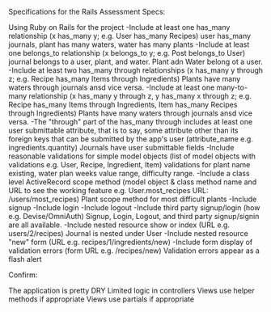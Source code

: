Specifications for the Rails Assessment
Specs:

 Using Ruby on Rails for the project
 -Include at least one has_many relationship (x has_many y; e.g. User has_many Recipes)
    user has_many journals, plant has many waters, water has many plants
 -Include at least one belongs_to relationship (x belongs_to y; e.g. Post belongs_to User)
    journal belongs to a user, plant, and water. Plant adn Water belong ot a user. 
 -Include at least two has_many through relationships (x has_many y through z; e.g. Recipe has_many Items through Ingredients)
    Plants have many waters through journals ansd vice versa. 
 -Include at least one many-to-many relationship (x has_many y through z, y has_many x through z; e.g. Recipe has_many Items through Ingredients, Item has_many Recipes through Ingredients)
    Plants have many waters through journals ansd vice versa. 
 -The "through" part of the has_many through includes at least one user submittable attribute, that is to say, some attribute other than its foreign keys that can be submitted by the app's user (attribute_name e.g. ingredients.quantity)
    Journals have user submittable fields 
 -Include reasonable validations for simple model objects (list of model objects with validations e.g. User, Recipe, Ingredient, Item)
    validations for plant name existing, water plan weeks value range, difficulty range. 
 -Include a class level ActiveRecord scope method (model object & class method name and URL to see the working feature e.g. User.most_recipes URL: /users/most_recipes)
    Plant scope method for most difficult plants
 -Include signup
 -Include login
 -Include logout
 -Include third party signup/login (how e.g. Devise/OmniAuth)
    Signup, Login, Logout, and third party signup/signin are all available. 
 -Include nested resource show or index (URL e.g. users/2/recipes)
    Journal is nested under User
 -Include nested resource "new" form (URL e.g. recipes/1/ingredients/new)
 -Include form display of validation errors (form URL e.g. /recipes/new)
    Validation errors appear as a flash alert

Confirm:

 The application is pretty DRY
 Limited logic in controllers
 Views use helper methods if appropriate
 Views use partials if appropriate